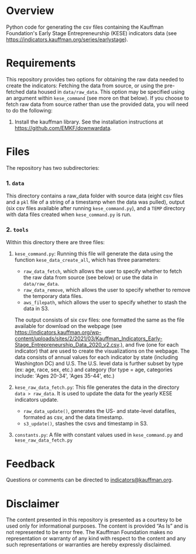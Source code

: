 # Overview
Python code for generating the csv files containing the Kauffman Foundation's Early Stage Entrepreneurship (KESE) indicators data (see https://indicators.kauffman.org/series/earlystage). 


# Requirements
This repository provides two options for obtaining the raw data needed to create the indicators: Fetching the data from source, or using the pre-fetched data housed in `data/raw_data`. This option may be specified using an argument within `kese_command` (see more on that below). If you choose to fetch raw data from source rather than use the provided data, you will need to do the following:
1. Install the kauffman library. See the installation instructions at https://github.com/EMKF/downwardata.


[/If or when we get the kauffman library up on pip, we can get rid of this section/]: #


# Files
The repository has two subdirectories:
### 1. `data`
This directory contains a raw_data folder with source data (eight csv files and a `pkl` file of a string of a timestamp when the data was
pulled), output (six csv files available after running `kese_command.py`), and a `TEMP` directory with data files created when `kese_command.py` is run. 

### 2. `tools` 
Within this directory there are three files:
1.  `kese_command.py`: Running this file will generate the data using the function `kese_data_create_all`, which has three parameters:
    * `raw_data_fetch`, which allows the user to specify whether to fetch the raw data from source (see below) or use the data in `data/raw_data`.
    * `raw_data_remove`, which allows the user to specify whether to remove the temporary data files.
    * `aws_filepath`, which allows the user to specify whether to stash the data in S3.   

    The output consists of six csv files: one formatted the same as the file available for download on the webpage (see https://indicators.kauffman.org/wp-content/uploads/sites/2/2021/03/Kauffman_Indicators_Early-Stage_Entrepreneurship_Data_2020_v2.csv.), and five (one for each indicator) that are used to create the visualizations on the webpage. The data consists of annual values for each indicator by state (including Washington DC) and U.S. The U.S. level data is further subset by type (ex: age, race, sex, etc.) and category (for type = age, categories include: 'Ages 20-34', 'Ages 35-44', etc.)

2. `kese_raw_data_fetch.py`: This file generates the data in the directory `data > raw_data`. It is used to update the data for the yearly KESE indicators update.
    * `raw_data_update()`, generates the US- and state-level datafiles, formated as csv, and the data timestamp.
    * `s3_update()`, stashes the csvs and timestamp in S3.

3. `constants.py`: A file with constant values used in `kese_command.py` and `kese_raw_data_fetch.py` 


# Feedback
Questions or comments can be directed to indicators@kauffman.org.


# Disclaimer
The content presented in this repository is presented as a courtesy to be used only for informational purposes. The 
content is provided “As Is” and is not represented to be error free. The Kauffman Foundation makes no representation or 
warranty of any kind with respect to the content and any such representations or warranties are hereby expressly 
disclaimed.